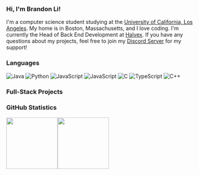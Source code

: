 ### **Hi, I'm Brandon Li!**

I'm a computer science student studying at the [University of California, Los Angeles](https://www.ucla.edu/). My home is in Boston, Massachusetts, and I love coding. I'm currently the Head of Back End Development
at [Halvex](halvex.net). If you have any questions about my projects, feel free to join my [Discord Server](https://discord.gg/cUMB6kCsh6) for my support!

### Languages

![Java](https://img.shields.io/badge/-Java-000?&logo=Java&logoColor=007396)
![Python](https://img.shields.io/badge/-Python-000?&logo=Python)
![JavaScript](https://img.shields.io/badge/-JavaScript-000?&logo=JavaScript)
![JavaScript](https://img.shields.io/badge/-Kotlin-000?&logo=Kotlin)
![C](https://img.shields.io/badge/-C-000?&logo=C)
![TypeScript](https://img.shields.io/badge/-TypeScript-000?&logo=TypeScript)
![C++](https://img.shields.io/badge/-C++-000?&logo=c%2b%2b&logoColor=00599C)

### Full-Stack Projects

### GitHub Statistics
<img height="137px" src="https://github-readme-stats.vercel.app/api?username=pulsebeat02&hide_title=true&hide_border=true&show_icons=true&include_all_commits=true&count_private=true&line_height=21&text_color=000&icon_color=000&bg_color=0,ea6161,ffc64d,fffc4d,52fa5a&theme=graywhite" /><!-- wi*quL3fcV --><img height="137px" src="https://github-readme-stats.vercel.app/api/top-langs/?username=pulsebeat02&hide=html&hide_title=true&hide_border=true&layout=compact&langs_count=6&exclude_repo=comp426,Redventures-Movie-Quotes&text_color=000&icon_color=fff&bg_color=0,52fa5a,4dfcff,c64dff&theme=graywhite" /></a>
